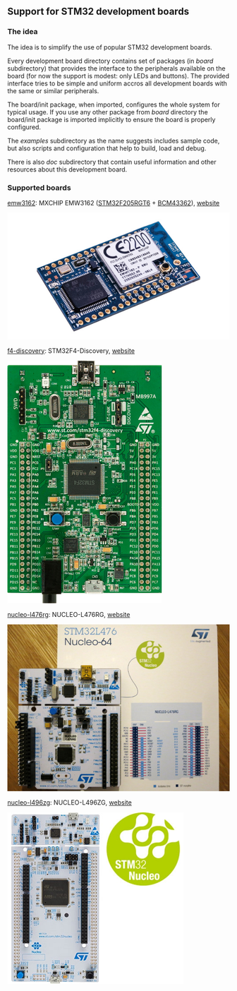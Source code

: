 ## Support for STM32 development boards

### The idea

The idea is to simplify the use of popular STM32 development boards.

Every development board directory contains set of packages (in *board* subdirectory) that provides the interface to the peripherals available on the board (for now the support is modest: only LEDs and buttons). The provided interface tries to be simple and uniform accros all development boards with the same or similar peripherals.

The board/init package, when imported, configures the whole system for typical usage. If you use any other package from *board* directory the board/init package is imported implicitly to ensure the board is properly configured.

The *examples* subdirectory as the name suggests includes sample code, but also scripts and configuration that help to build, load and debug.

There is also *doc* subdirectory that contain useful information and other resources about this development board.

### Supported boards

[emw3162](emw3162): MXCHIP EMW3162 ([STM32F205RGT6](https://www.st.com/en/microcontrollers/stm32f205rg.html) + [BCM43362](http://www.cypress.com/products/wi-fi)), [website](https://en.mxchip.com/productinfo/244895.html)

![EMW3162](emw3162/doc/board.jpg)

[f4-discovery](f4-discovery): STM32F4-Discovery, [website](https://www.st.com/web/catalog/tools/FM116/SC959/SS1532/PF252419)

![STM32F4-Discovery](f4-discovery/doc/board.jpg)

[nucleo-l476rg](nucleo-l476rg): NUCLEO-L476RG, [website](https://www.st.com/en/evaluation-tools/nucleo-l476rg.html)

![NUCLEO-L476RG](nucleo-l476rg/doc/board.jpg)

[nucleo-l496zg](nucleo-l496zg): NUCLEO-L496ZG, [website](https://www.st.com/en/evaluation-tools/nucleo-l496zg.html)

![NUCLEO-L496ZG](nucleo-l496zg/doc/board.jpg)

